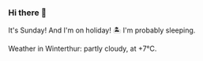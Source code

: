 ### Hi there :wave:

It's Sunday! And I'm on holiday! :desert_island: I'm probably sleeping.

Weather in Winterthur: partly cloudy, at +7°C.
